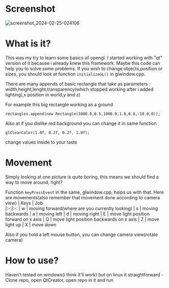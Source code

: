 # Screenshot
![screenshot_2024-02-25-024106](https://github.com/SAANN3/QtOpengl-try/assets/95036865/8d647e09-67bb-461a-82a9-5755ccc80548)
# What is it?
This was my try to learn some basics of opengl. I started working with "qt" version of it because i already knew this framework.
Maybe this code can help you to solve some problems. If you wish to change objects,position or sizes, you should look at function ```initializeGL()``` in glwindow.cpp.

There are many appends of basic rectangle that take as parameters : width,height,lenght,transparency(which stopped working after i added lighting),x position in world,y and z)

For example this big rectangle working as a ground
```
rectangles.append(new Rectangle(1000.0,0.5,1000.0,1.0,0.0,-10.0,0));
```
Also at if you dislike red background you can change it in same function
```
glClearColor(1.0f, 0.2f, 0.2f, 1.0f);
```
change values inside to your taste
# Movement
Simply looking at one picture is quite boring, this means we should find a way to move around, right?

Function ```keyPressEvent``` in the same, glwindow.cpp, helps us with that. Here are movements(also remember that movement done according to camera view)
| Keys | Job   
|:-:|:-: 
| w | moving forward(where are you currently looking)
| s | moving backwards
| a | moving left
| d | moving right
| E | move light position forward on x axis
| Q | move light position backwards on x axis
| Z | move light up
| X | move down

Also if you hold a left mouse button, you can change camera view(rotate camera)
# How to use?
Haven't tested on windows(i think it'll work) but on linux it straightforward - Clone repo, open QtCreator, open repo in it and run

